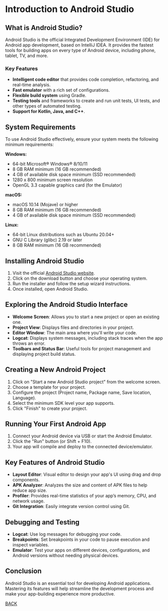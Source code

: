 
# Introduction to Android Studio

## What is Android Studio?
Android Studio is the official Integrated Development Environment (IDE) for Android app development, based on IntelliJ IDEA. It provides the fastest tools for building apps on every type of Android device, including phone, tablet, TV, and more.

### Key Features
- **Intelligent code editor** that provides code completion, refactoring, and real-time analysis.
- **Fast emulator** with a rich set of configurations.
- **Flexible build system** using Gradle.
- **Testing tools** and frameworks to create and run unit tests, UI tests, and other types of automated testing.
- **Support for Kotlin, Java, and C++**.

## System Requirements
To use Android Studio effectively, ensure your system meets the following minimum requirements:

**Windows:**
- 64-bit Microsoft® Windows® 8/10/11
- 8 GB RAM minimum (16 GB recommended)
- 4 GB of available disk space minimum (SSD recommended)
- 1280 x 800 minimum screen resolution
- OpenGL 3.3 capable graphics card (for the Emulator)

**macOS:**
- macOS 10.14 (Mojave) or higher
- 8 GB RAM minimum (16 GB recommended)
- 4 GB of available disk space minimum (SSD recommended)

**Linux:**
- 64-bit Linux distributions such as Ubuntu 20.04+
- GNU C Library (glibc) 2.19 or later
- 8 GB RAM minimum (16 GB recommended)

## Installing Android Studio
1. Visit the official [Android Studio website](https://developer.android.com/studio).
2. Click on the download button and choose your operating system.
3. Run the installer and follow the setup wizard instructions.
4. Once installed, open Android Studio.

## Exploring the Android Studio Interface
- **Welcome Screen**: Allows you to start a new project or open an existing one.
- **Project View**: Displays files and directories in your project.
- **Editor Window**: The main area where you'll write your code.
- **Logcat**: Displays system messages, including stack traces when the app throws an error.
- **Toolbars and Status Bar**: Useful tools for project management and displaying project build status.

## Creating a New Android Project
1. Click on "Start a new Android Studio project" from the welcome screen.
2. Choose a template for your project.
3. Configure the project (Project name, Package name, Save location, Language).
4. Select the minimum SDK level your app supports.
5. Click "Finish" to create your project.

## Running Your First Android App
1. Connect your Android device via USB or start the Android Emulator.
2. Click the "Run" button (or Shift + F10).
3. Your app will compile and deploy to the connected device/emulator.

## Key Features of Android Studio
- **Layout Editor**: Visual editor to design your app's UI using drag and drop components.
- **APK Analyzer**: Analyzes the size and content of APK files to help reduce app size.
- **Profiler**: Provides real-time statistics of your app’s memory, CPU, and network usage.
- **Git Integration**: Easily integrate version control using Git.

## Debugging and Testing
- **Logcat**: Use log messages for debugging your code.
- **Breakpoints**: Set breakpoints in your code to pause execution and inspect variables.
- **Emulator**: Test your apps on different devices, configurations, and Android versions without needing physical devices.

## Conclusion
Android Studio is an essential tool for developing Android applications. Mastering its features will help streamline the development process and make your app-building experience more productive.

[BACK](../../Materi.md) 


